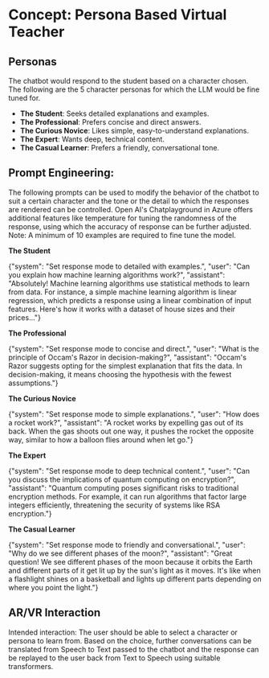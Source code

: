 # Concept: Persona Based Virtual Teacher

## Personas
The chatbot would respond to the student based on a character chosen. The following are the 5 character personas for which the LLM would be fine tuned for.
* **The Student**: Seeks detailed explanations and examples.
* **The Professional**: Prefers concise and direct answers.
* **The Curious Novice**: Likes simple, easy-to-understand explanations.
* **The Expert**: Wants deep, technical content.
* **The Casual Learner**: Prefers a friendly, conversational tone.

## Prompt Engineering:
The following prompts can be used to modify the behavior of the chatbot to suit a certain character and the tone or the detail to which the responses are rendered can be controlled. Open AI's Chatplayground in Azure offers additional features like temperature for tuning the randomness of the response, using which the accuracy of response can be further adjusted. Note: A minimum of 10 examples are required to fine tune the model.

**The Student**

{"system": "Set response mode to detailed with examples.", "user": "Can you explain how machine learning algorithms work?", "assistant": "Absolutely! Machine learning algorithms use statistical methods to learn from data. For instance, a simple machine learning algorithm is linear regression, which predicts a response using a linear combination of input features. Here's how it works with a dataset of house sizes and their prices..."}

**The Professional**

{"system": "Set response mode to concise and direct.", "user": "What is the principle of Occam's Razor in decision-making?", "assistant": "Occam's Razor suggests opting for the simplest explanation that fits the data. In decision-making, it means choosing the hypothesis with the fewest assumptions."}

**The Curious Novice**

{"system": "Set response mode to simple explanations.", "user": "How does a rocket work?", "assistant": "A rocket works by expelling gas out of its back. When the gas shoots out one way, it pushes the rocket the opposite way, similar to how a balloon flies around when let go."}

**The Expert**

{"system": "Set response mode to deep technical content.", "user": "Can you discuss the implications of quantum computing on encryption?", "assistant": "Quantum computing poses significant risks to traditional encryption methods. For example, it can run algorithms that factor large integers efficiently, threatening the security of systems like RSA encryption."}

**The Casual Learner**

{"system": "Set response mode to friendly and conversational.", "user": "Why do we see different phases of the moon?", "assistant": "Great question! We see different phases of the moon because it orbits the Earth and different parts of it get lit up by the sun's light as it moves. It's like when a flashlight shines on a basketball and lights up different parts depending on where you point the light."}

## AR/VR Interaction
Intended interaction: The user should be able to select a character or persona to learn from. Based on the choice, further conversations can be translated from Speech to Text passed to the chatbot and the response can be replayed to the user back from Text to Speech using suitable transformers.
